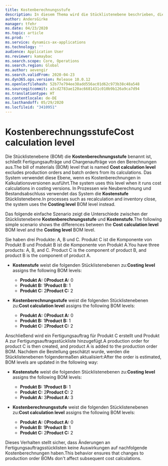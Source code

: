```yaml
---
title: Kostenberechnungsstufe
description: In diesem Thema wird die Stücklistenebene beschrieben, die als Kostenberechnungsstufe bezeichnet wird. Diese Stücklistenstufe schließt Produktions- und Chargenaufträge von ihren Berechnungen aus.
author: AndersGirke
manager: tfehr
ms.date: 04/23/2020
ms.topic: article
ms.prod: ''
ms.service: dynamics-ax-applications
ms.technology: ''
audience: Application User
ms.reviewer: kamaybac
ms.search.scope: Core, Operations
ms.search.region: Global
ms.author: aevengir
ms.search.validFrom: 2020-04-23
ms.dyn365.ops.version: Release 10.0.12
ms.openlocfilehash: 52b77e794ee38add556ac01d62c973b38c48a548
ms.sourcegitcommit: a3cd2783ae120ac6681431c010b9b126a9ca7d94
ms.translationtype: HT
ms.contentlocale: de-DE
ms.lasthandoff: 05/29/2020
ms.locfileid: "3410951"
---
```

# <a name="cost-calculation-level"></a><span data-ttu-id="8b741-104">Kostenberechnungsstufe</span><span class="sxs-lookup"><span data-stu-id="8b741-104">Cost calculation level</span></span>

<span data-ttu-id="8b741-105">Die Stücklistenebene (BOM) die **Kostenberechnungsstufe** benannt ist, schließt Fertigungsaufträge und Chargenaufträge von den Berechnungen aus.</span><span class="sxs-lookup"><span data-stu-id="8b741-105">The bill of materials (BOM) level that is named **Cost calculation level** excludes production orders and batch orders from its calculations.</span></span> <span data-ttu-id="8b741-106">Das System verwendet diese Ebene, wenn es Kostenberechnungen in Kalkulationsversionen ausführt.</span><span class="sxs-lookup"><span data-stu-id="8b741-106">The system uses this level when it runs cost calculations in costing versions.</span></span> <span data-ttu-id="8b741-107">In Prozessen wie Neuberechnung und Bestandsabschluss verwendet das System die **Kostenstufe** Stücklistenebene.</span><span class="sxs-lookup"><span data-stu-id="8b741-107">In processes such as recalculation and inventory close, the system uses the **Costing level** BOM level instead.</span></span>

<span data-ttu-id="8b741-108">Das folgende einfache Szenario zeigt die Unterschiede zwischen der Stücklistenebene **Kostenberechnungsstufe** und **Kostenstufe**.</span><span class="sxs-lookup"><span data-stu-id="8b741-108">The following simple scenario shows the differences between the **Cost calculation level** BOM level and the **Costing level** BOM level.</span></span>

<span data-ttu-id="8b741-109">Sie haben drei Produkte: A, B und C. Produkt C ist die Komponente von Produkt B und Produkt B ist die Komponente von Produkt A.</span><span class="sxs-lookup"><span data-stu-id="8b741-109">You have three products: A, B, and C. Product C is the component of product B, and product B is the component of product A.</span></span>

- <span data-ttu-id="8b741-110">**Kostenstufe** weist die folgenden Stücklistenebenen zu:</span><span class="sxs-lookup"><span data-stu-id="8b741-110">**Costing level** assigns the following BOM levels:</span></span>

    - <span data-ttu-id="8b741-111">**Produkt A:** 0</span><span class="sxs-lookup"><span data-stu-id="8b741-111">**Product A:** 0</span></span>
    - <span data-ttu-id="8b741-112">**Produkt B:** 1</span><span class="sxs-lookup"><span data-stu-id="8b741-112">**Product B:** 1</span></span>
    - <span data-ttu-id="8b741-113">**Produkt C:** 2</span><span class="sxs-lookup"><span data-stu-id="8b741-113">**Product C:** 2</span></span>

- <span data-ttu-id="8b741-114">**Kostenberechnungsstufe** weist die folgenden Stücklistenebenen zu:</span><span class="sxs-lookup"><span data-stu-id="8b741-114">**Cost calculation level** assigns the following BOM levels:</span></span>

    - <span data-ttu-id="8b741-115">**Produkt A:** 0</span><span class="sxs-lookup"><span data-stu-id="8b741-115">**Product A:** 0</span></span>
    - <span data-ttu-id="8b741-116">**Produkt B:** 1</span><span class="sxs-lookup"><span data-stu-id="8b741-116">**Product B:** 1</span></span>
    - <span data-ttu-id="8b741-117">**Produkt C:** 2</span><span class="sxs-lookup"><span data-stu-id="8b741-117">**Product C:** 2</span></span>

<span data-ttu-id="8b741-118">Anschließend wird ein Fertigungsauftrag für Produkt C erstellt und Produkt A zur Fertigungsauftragsstückliste hinzugefügt.</span><span class="sxs-lookup"><span data-stu-id="8b741-118">A production order for product C is then created, and product A is added to the production order BOM.</span></span> <span data-ttu-id="8b741-119">Nachdem die Bestellung geschätzt wurde, werden die Stücklistenebenen folgendermaßen aktualisiert:</span><span class="sxs-lookup"><span data-stu-id="8b741-119">After the order is estimated, BOM levels are updated in the following way:</span></span>

- <span data-ttu-id="8b741-120">**Kostenstufe** weist die folgenden Stücklistenebenen zu:</span><span class="sxs-lookup"><span data-stu-id="8b741-120">**Costing level** assigns the following BOM levels:</span></span>

    - <span data-ttu-id="8b741-121">**Produkt B:** 1</span><span class="sxs-lookup"><span data-stu-id="8b741-121">**Product B:** 1</span></span>
    - <span data-ttu-id="8b741-122">**Produkt C:** 2</span><span class="sxs-lookup"><span data-stu-id="8b741-122">**Product C:** 2</span></span>
    - <span data-ttu-id="8b741-123">**Produkt A:** 3</span><span class="sxs-lookup"><span data-stu-id="8b741-123">**Product A:** 3</span></span>

- <span data-ttu-id="8b741-124">**Kostenberechnungsstufe** weist die folgenden Stücklistenebenen zu:</span><span class="sxs-lookup"><span data-stu-id="8b741-124">**Cost calculation level** assigns the following BOM levels:</span></span>

    - <span data-ttu-id="8b741-125">**Produkt A:** 0</span><span class="sxs-lookup"><span data-stu-id="8b741-125">**Product A:** 0</span></span>
    - <span data-ttu-id="8b741-126">**Produkt B:** 1</span><span class="sxs-lookup"><span data-stu-id="8b741-126">**Product B:** 1</span></span>
    - <span data-ttu-id="8b741-127">**Produkt C:** 2</span><span class="sxs-lookup"><span data-stu-id="8b741-127">**Product C:** 2</span></span>

<span data-ttu-id="8b741-128">Dieses Verhalten stellt sicher, dass Änderungen an Fertigungsauftragsstücklisten keine Auswirkungen auf nachfolgende Kostenberechnungen haben.</span><span class="sxs-lookup"><span data-stu-id="8b741-128">This behavior ensures that changes to production order BOMs don't affect subsequent cost calculations.</span></span>
